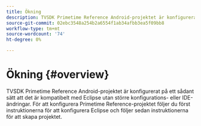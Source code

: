 ```yaml
---
title: Ökning
description: TVSDK Primetime Reference Android-projektet är konfigurerat på ett sådant sätt att det är kompatibelt med Eclipse utan större konfigurations- eller IDE-ändringar.
source-git-commit: 02ebc3548a254b2a6554f1ab34afbb3ea5f09bb8
workflow-type: tm+mt
source-wordcount: '74'
ht-degree: 0%

---
```


# Ökning {#overview}

TVSDK Primetime Reference Android-projektet är konfigurerat på ett sådant sätt att det är kompatibelt med Eclipse utan större konfigurations- eller IDE-ändringar. För att konfigurera Primetime Reference-projektet följer du först instruktionerna för att konfigurera Eclipse och följer sedan instruktionerna för att skapa projektet.

